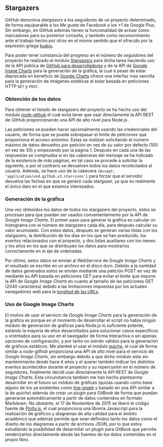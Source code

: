 ## Stargazers

GitHub denomina *stargazers* a los seguidores de un proyecto determinado, de
forma equiparable a los *Me gusta* de Facebook o los *+1* de Google Plus. Sin
embargo, en GitHub además tienen la funcionalidad de actuar como marcadores para
su posterior consulta, y también como reconocimiento ante el trabajo hecho por
otros en el mismo sentido que el ofrecido por la expresión griega
[kudos](https://en.wiktionary.org/wiki/kudos).

Para poder tener constancia del progreso en el número de seguidores del proyecto
he realizado el módulo [Stargazers](https://github.com/piranna/Stargazers) para
dicha tarea haciendo uso de la API pública de
[GitHub para desarrolladores](https://developer.github.com/v3) y de la API de
[Google Image Charts](https://developers.google.com/chart/image) para la
generación de la gráfica, la cual a pesar de estar deprecada en beneficio de
[Google Charts](https://developers.google.com/chart) ofrece una interfaz mas
sencilla para la generación de imágenes estáticas al estar basada en peticiones
HTTP `GET` y `POST`.

### Obtención de los datos

Para obtener el listado de stargazers del proyecto se ha hecho uso del módulo
[node-github](https://github.com/mikedeboer/node-github) el cual evita tener que
usar directamente la API REST de GitHub proporcionando una API de alto nivel
para Node.js .

Las peticiones se pueden hacer opcionalmente usando las credenciales del usuario,
de forma que se pueda sobrepasar el límite de peticiones que proporciona el
acceso anónimo. Estas se realizan solicitando el número máximo de datos
devueltos por petición en vez de su valor por defecto (100 en vez de 30) y
empezando por la página 1. Después en cada una de las respuestas se comprueba si
en las cabeceras del mensaje se ha indicado de la existencia de más páginas, en
tal caso se procede a solicitar la siguiente, o por el contrario se devuelven
todos los datos recolectados al usuario. Además, se hace uso de la cabecera
`{Accept: 'application/vnd.github.v3.star+json'}` para forzar que el servidor
devuelva las fechas en que se generó cada stargazer, ya que es realmente el
único dato en el que estamos interesados.

### Generación de la gráfica

Una vez obtenidos los datos de todos los stargazers del proyecto, éstos se
procesan para que puedan ser usados convenientemente por la API de *Google Image
Charts*. El primer paso para generar la gráfica es calcular un histograma con el
número de stargazers cada día, para después calcular su valor acumulado. Con
estos datos, después se generan varias listas con los stargazers, la
distribución de los días en los que se han producido, los eventos relacionados
con el proyecto, y dos listas auxiliares con los meses y los años en los que se
distribuyen los datos para mostrarlos correctamente en el eje de ordenadas.

Por último, estos datos se envían al WebService de *Google Image Charts* y el
resultado se escribe en un archivo en el disco duro. Debido a la cantidad de
datos generados estos se envían mediante una petición POST en vez de mediante su
API basada en peticiones GET para evitar el limite que impone la API de *Google
Image Charts* en cuanto al tamaño de las peticiones GET (2040 caracteres) debido
a las limitaciones impuestas por los actuales navegadores web para la
[longitud de las URLs](http://stackoverflow.com/a/417184).

### Uso de Google Image Charts

El motivo de usar el servicio de *Google Image Charts* para la generación de la
gráfica es porque en el momento de desarrollar el script no había ningún módulo
de generación de gráficas para Node.js lo suficiente potente, estando la mayoría
de ellos desarrollados para solucionar casos específicos u orientados para su
uso en el navegador de forma interactiva o sin apenas opciones de configuración,
y por tanto no siendo válidos para la generación de gráficos estáticos. Me
planteé el usar el módulo [quiche](https://github.com/ryanrolds/quiche), el cual
de forma similar a *node-github* proporciona una API de alto nivel para el
servicio de *Google Image Charts*, sin embargo debido a que dicho módulo esta
sin mantenimiento desde hace 4 años y el querer también indicar los distintos
eventos acontecidos durante el proyecto y su repercusión en el número de
seguidores, finalmente decidí usar directamente la API REST de *Google Image
Charts*. Esta circunstancia también me han hecho plantearme desarrollar en el
futuro un módulo de gráficas (quizás usando como base alguno de los ya
existentes como [line-graph](https://github.com/dominictarr/line-graph) y basado
en una API similar a la de *quiche*) además de crear un plugin para GitBook de
forma que puedan generarse automáticamente a partir de datos contenidos en
formato Markdown. No obstante, el 17 de Noviembre de 2015 se liberó el código
fuente de [Plotly.js](https://plot.ly/javascript/open-source-announcement), el
cual proporciona una librería Javascript para la realización de gráficos y
diagramas de alta calidad para el ámbito académico que además permite que sean
definidos tanto los datos como el diseño de los diagramas a partir de archivos
JSON, por lo que estoy estudiando la posibilidad de desarrollar un plugin para
GitBook que permita renderizarlos directamente desde las fuentes de los datos
contenidas en el propio libro.
